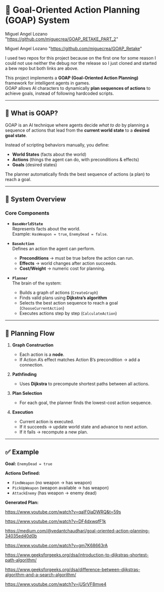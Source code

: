 


# 🎯 Goal-Oriented Action Planning (GOAP) System


Miguel Angel Lozano "https://github.com/miguecrea/GOAP_RETAKE_PART_2"

Miguel Angel Lozano "https://github.com/miguecrea/GOAP_Retake"

I used two repos for this project because  on the first one for some reason I could not use neither the debug nor the release so I just cloned 
and started a bew repo but both links are above.


This project implements a **GOAP (Goal-Oriented Action Planning)** framework for intelligent agents in games.  
GOAP allows AI characters to dynamically **plan sequences of actions** to achieve goals, instead of following hardcoded scripts.  

---

## 🚀 What is GOAP?

GOAP is an AI technique where agents decide *what to do* by planning a sequence of actions that lead from the **current world state** to a **desired goal state**.  

Instead of scripting behaviors manually, you define:  
- **World States** (facts about the world)  
- **Actions** (things the agent can do, with preconditions & effects)  
- **Goals** (desired states)  

The planner automatically finds the best sequence of actions (a plan) to reach a goal.  

---

## 🧩 System Overview

### Core Components
- **`BaseWorldState`**  
  Represents facts about the world.  
  Example: `HasWeapon = true`, `EnemyDead = false`.

- **`BaseAction`**  
  Defines an action the agent can perform.  
  - **Preconditions** → must be true before the action can run.  
  - **Effects** → world changes after action succeeds.  
  - **Cost/Weight** → numeric cost for planning.  

- **`Planner`**  
  The brain of the system:  
  - Builds a graph of actions (`CreateGraph`)  
  - Finds valid plans using **Dijkstra’s algorithm**  
  - Selects the best action sequence to reach a goal (`ChooseCurrentAction`)  
  - Executes actions step by step (`CalculateAction`)  

---

## 🔄 Planning Flow

1. **Graph Construction**  
   - Each action is a **node**.  
   - If Action A’s effect matches Action B’s precondition → add a connection.  

2. **Pathfinding**  
   - Uses **Dijkstra** to precompute shortest paths between all actions.  

3. **Plan Selection**  
   - For each goal, the planner finds the lowest-cost action sequence.  

4. **Execution**  
   - Current action is executed.  
   - If it succeeds → update world state and advance to next action.  
   - If it fails → recompute a new plan.  

---

## ✅ Example

**Goal:** `EnemyDead = true`  

**Actions Defined:**  
- `FindWeapon` (no weapon → has weapon)  
- `PickUpWeapon` (weapon available → has weapon)  
- `AttackEnemy` (has weapon → enemy dead)  

**Generated Plan:**  

https://www.youtube.com/watch?v=qaIF0iaDWRQ&t=59s

https://www.youtube.com/watch?v=DF4dxwqfF1k

https://medium.com/@vedantchaudhari/goal-oriented-action-planning-34035ed40d0b

https://www.youtube.com/watch?v=gm7K68663rA

https://www.geeksforgeeks.org/dsa/introduction-to-dijkstras-shortest-path-algorithm/

https://www.geeksforgeeks.org/dsa/difference-between-dijkstras-algorithm-and-a-search-algorithm/

https://www.youtube.com/watch?v=jUSrVF8mve4





